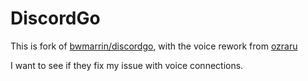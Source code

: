 # DiscordGo

This is fork of [bwmarrin/discordgo](https://github.com/bwmarrin/discordgo), with the voice rework from [ozraru](https://github.com/ozraru/discordgo)

I want to see if they fix my issue with voice connections.
